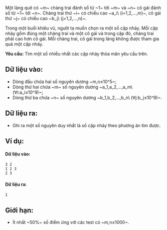 Một làng quê có ~m~ chàng trai đánh số từ ~1~ tới ~m~ và ~n~ cô gái đánh số từ ~1~ tới ~n~. Chàng trai thứ ~i~ có chiều cao ~a_i\ (i=1,2,…,m)~, cô gái thứ ~j~ có chiều cao ~b_j\ (j=1,2,…,n)~.

Trong một buổi khiêu vũ, người ta muốn chọn ra một số cặp nhảy. Mỗi cặp nhảy gồm đúng một chàng trai và một cô gái và trong cặp đó, chàng trai phải cao hơn cô gái. Mỗi chàng trai, cô gái trong làng không được tham gia quá một cặp nhảy.

**Yêu cầu:** Tìm một số nhiều nhất các cặp nhảy thỏa mãn yêu cầu trên.

## Dữ liệu vào:
- Dòng đầu chứa hai số nguyên dương ~m,n≤10^5~;
- Dòng thứ hai chứa ~m~ số nguyên dương ~a_1,a_2,…,a_m\ (∀i:a_i≤10^9)~;
- Dòng thứ ba chứa ~n~ số nguyên dương ~b_1,b_2,…,b_n\ (∀j:b_j≤10^9)~.

## Dữ liệu ra:
- Ghi ra một số nguyên duy nhất là số cặp nhảy theo phương án tìm được.

## Ví dụ:
#### Dữ liệu vào:
```
3 2
1 2 3
2 3
```

#### Dữ liệu ra:
```
1
```

## Giới hạn:
- Ít nhất ~50\%~ số điểm ứng với các test có ~m,n≤1000~.